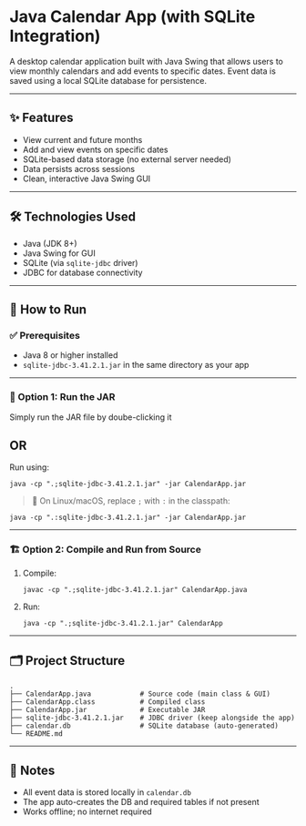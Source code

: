 #  Java Calendar App (with SQLite Integration)

A desktop calendar application built with Java Swing that allows users to view monthly calendars and add events to specific dates. Event data is saved using a local SQLite database for persistence.

---

## ✨ Features

- View current and future months
- Add and view events on specific dates
- SQLite-based data storage (no external server needed)
- Data persists across sessions
- Clean, interactive Java Swing GUI

---

## 🛠️ Technologies Used

- Java (JDK 8+)
- Java Swing for GUI
- SQLite (via `sqlite-jdbc` driver)
- JDBC for database connectivity

---

## 🚀 How to Run

### ✅ Prerequisites

- Java 8 or higher installed
- `sqlite-jdbc-3.41.2.1.jar` in the same directory as your app

---

### 🏃 Option 1: Run the JAR
Simply run the JAR file by doube-clicking it 

## OR
Run using:
```
java -cp ".;sqlite-jdbc-3.41.2.1.jar" -jar CalendarApp.jar
````

> 📝 On Linux/macOS, replace `;` with `:` in the classpath:

```
java -cp ".:sqlite-jdbc-3.41.2.1.jar" -jar CalendarApp.jar
```

---

### 🏗️ Option 2: Compile and Run from Source

1. Compile:

   ```
   javac -cp ".;sqlite-jdbc-3.41.2.1.jar" CalendarApp.java
   ```

2. Run:

   ```
   java -cp ".;sqlite-jdbc-3.41.2.1.jar" CalendarApp
   ```

---

## 🗂️ Project Structure
```
.
├── CalendarApp.java            # Source code (main class & GUI)
├── CalendarApp.class           # Compiled class
├── CalendarApp.jar             # Executable JAR
├── sqlite-jdbc-3.41.2.1.jar    # JDBC driver (keep alongside the app)
├── calendar.db                 # SQLite database (auto‑generated)
└── README.md
```

---

## 📌 Notes

* All event data is stored locally in `calendar.db`
* The app auto-creates the DB and required tables if not present
* Works offline; no internet required


